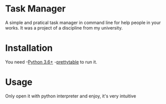 # Task Manager
A simple and pratical task manager in command line for help people in your works.
It was a project of a discipline from my university.

# Installation

You need
-[Python 3.6+](https://www.python.org/downloads/)
-[prettytable](https://pypi.org/project/PrettyTable/)
to run it.

# Usage

Only open it with python interpreter and enjoy, it's very intuitive
